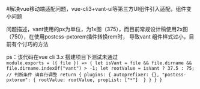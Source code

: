 #解决vue移动端适配问题，vue-cli3+vant-ui等第三方UI组件引入适配，组件变小问题

问题描述，vant使用的px为单位，为1x图（375），而目前常规设计稿使用2x图（750），在使用postcss-pxtorem插件转换rem时， 导致vant 组件样式过小，目前有个讨巧的方法

ps：该代码在vue cli 3.x 搭建项目下测试未通过  
`
module.exports = ({ file }) => {
    let isVant = file && file.dirname && file.dirname.indexOf("vant") > -1;
    let rootValue = isVant ? 37.5 : 75; // 判断条件 请自行调整
    return {
        plugins: {
            autoprefixer: {},
            "postcss-pxtorem": {
                rootValue: rootValue,
                propList: ["*"] 
            }
        }
    }
}
`